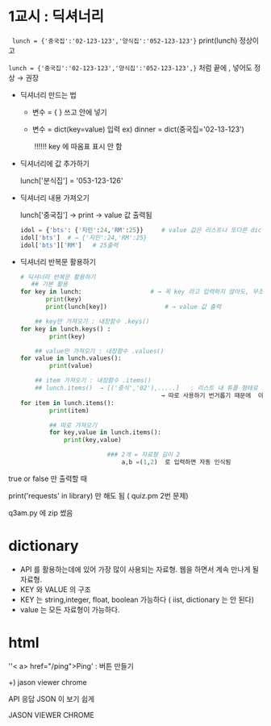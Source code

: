 # 1교시 : 딕셔너리

` lunch = {'중국집':'02-123-123','양식집':'052-123-123'}` print(lunch) 정상이고

`lunch = {'중국집':'02-123-123','양식집':'052-123-123',}` 처럼 끝에 , 넣어도 정상 → 권장

* 딕셔너리 만드는 법

  * 변수 = { } 쓰고 안에 넣기

  * 변수 = dict(key=value)  입력          ex) dinner = dict(중국집='02-13-123')  

    ​								!!!!!! key 에 따옴표 표시 안 함

* 딕셔너리에 값 추가하기

  lunch['분식집'] = '053-123-126'



* 딕셔너리 내용 가져오기

  lunch['중국집']      →  print →    value 값 출력됨

  ```python
  idol = {'bts': {'지민':24,'RM':25}}     # value 값은 리스트나 또다른 dict 가능
  idol['bts']  # → {'지민':24,'RM':25}
  idol['bts']['RM']   # 25출력
  ```


* 딕셔너리 반복문 활용하기

  ```python
  # 딕셔너리 반복문 활용하기
     ## 기본 활용
  for key in lunch:                   # → 꼭 key 라고 입력하지 않아도, 무조건 key 가 출력됨
         print(key)
         print(lunch[key])                # → value 값 출력
  
      ## key만 가져오기 : 내장함수 .keys()
  for key in lunch.keys() :
          print(key)
  
      ## value만 가져오기 : 내장함수 .values()
  for value in lunch.values():
          print(value)
  
      ## item 가져오기 : 내장함수 .items()
      ## lunch.items()  → [('중식','02'),.....]   : 리스트 내 튜플 형태로 가져옴   
                                         → 따로 사용하기 번거롭기 때문에  아래 ## 처럼 따로
  for item in lunch.items():
          print(item)       
  
          ## 따로 가져오기
          for key,value in lunch.items():
              print(key,value)
  
                          ### 2개 = 자료형 길이 2
                              a,b =(1,2)  로 입력하면 자동 인식됨
  ```


true or false   만 출력할 때

print('requests' in library) 만 해도 됨 ( quiz.pm 2번 문제)



q3am.py 에  zip 썼음



# dictionary

* API 를 활용하는데에 있어 가장 많이 사용되는 자료형. 웹을 하면서 계속 만나게 될 자료형.
* KEY 와 VALUE 의 구조
* KEY 는 string,integer, float, boolean 가능하다 ( iist, dictionary 는 안 된다)
* value 는 모든 자료형이 가능하다. 









# html

''< a> href="/ping">Ping'</a>   : 버튼 만들기





+) jason viewer chrome



API 응답 JSON 이 보기 쉽게

JASON VIEWER CHROME